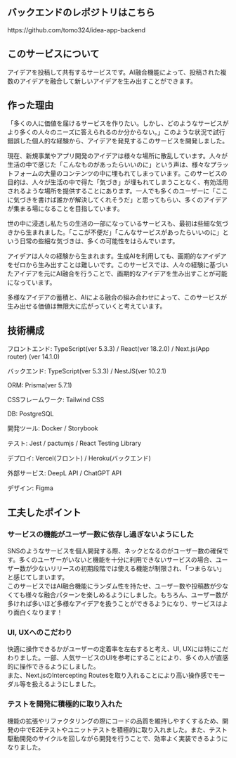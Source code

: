 ## バックエンドのレポジトリはこちら
<p>https://github.com/tomo324/idea-app-backend</p>

## このサービスについて
<p>アイデアを投稿して共有するサービスです。AI融合機能によって、投稿された複数のアイデアを融合して新しいアイデアを生み出すことができます。</p>

## 作った理由
<p>「多くの人に価値を届けるサービスを作りたい。しかし、どのようなサービスがより多くの人々のニーズに答えられるのか分からない。」このような状況で試行錯誤した個人的な経験から、アイデアを発見するこのサービスを開発しました。


現在、新規事業やアプリ開発のアイデアは様々な場所に散乱しています。人々が生活の中で感じた「こんなものがあったらいいのに」という声は、様々なプラットフォームの大量のコンテンツの中に埋もれてしまっています。このサービスの目的は、人々が生活の中で得た「気づき」が埋もれてしまうことなく、有効活用されるような場所を提供することにあります。一人でも多くのユーザーに「ここに気づきを書けば誰かが解決してくれそうだ」と思ってもらい、多くのアイデアが集まる場になることを目指しています。


世の中に浸透し私たちの生活の一部になっているサービスも、最初は些細な気づきから生まれました。「ここが不便だ」「こんなサービスがあったらいいのに」という日常の些細な気づきは、多くの可能性をはらんでいます。


アイデアは人々の経験から生まれます。生成AIを利用しても、画期的なアイデアをゼロから生み出すことは難しいです。このサービスでは、人々の経験に基づいたアイデアを元にAI融合を行うことで、画期的なアイデアを生み出すことが可能になっています。


多様なアイデアの蓄積と、AIによる融合の組み合わせによって、このサービスが生み出せる価値は無限大に広がっていくと考えています。</p>

## 技術構成
フロントエンド: TypeScript(ver 5.3.3) / React(ver 18.2.0) / Next.js(App router) (ver 14.1.0)

バックエンド: TypeScript(ver 5.3.3) / NestJS(ver 10.2.1)

ORM: Prisma(ver 5.7.1)

CSSフレームワーク: Tailwind CSS

DB: PostgreSQL

開発ツール: Docker / Storybook

テスト: Jest / pactumjs / React Testing Library

デプロイ: Vercel(フロント) / Heroku(バックエンド)

外部サービス: DeepL API / ChatGPT API

デザイン: Figma

## 工夫したポイント

### サービスの機能がユーザー数に依存し過ぎないようにした
SNSのようなサービスを個人開発する際、ネックとなるのがユーザー数の確保です。多くのユーザーがいないと機能を十分に利用できないサービスの場合、ユーザー数が少ないリリースの初期段階では使える機能が制限され、「つまらない」と感じてしまいます。
<br>
このサービスではAI融合機能にランダム性を持たせ、ユーザー数や投稿数が少なくても様々な融合パターンを楽しめるようにしました。もちろん、ユーザー数が多ければ多いほど多様なアイデアを扱うことができるようになり、サービスはより面白くなります！

### UI, UXへのこだわり
快適に操作できるかがユーザーの定着率を左右すると考え、UI, UXには特にこだわりました。一部、人気サービスのUIを参考にすることにより、多くの人が直感的に操作できるようにしました。
<br>
また、Next.jsのIntercepting Routesを取り入れることにより高い操作感でモーダル等を扱えるようにしました。

### テストを開発に積極的に取り入れた
機能の拡張やリファクタリングの際にコードの品質を維持しやすくするため、開発の中でE2Eテストやユニットテストを積極的に取り入れました。また、テスト駆動開発のサイクルを回しながら開発を行うことで、効率よく実装できるようになりました。
